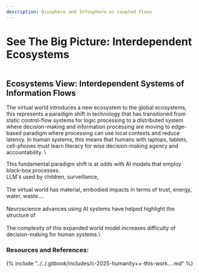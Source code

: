 ```yaml
---
description: Biosphere and Infosphere as coupled flows
---
```


# See The Big Picture: Interdependent Ecosystems

<figure><img src="../../.gitbook/assets/Screenshot 2025-09-02 at 3.34.00 PM.png" alt=""><figcaption></figcaption></figure>

## Ecosystems View:  Interdependent Systems of Information Flows

The virtual world introduces a new ecosystem to the global ecosystems, this represents a paradigm shift in technology that has transitioned from static control-flow systems for logic processing to a distributed system where decision-making and information processing are moving to edge-based paradigm where processing can use local contexts and reduce latency.  In human systems, this means that humans with laptops, tablets, cell-phones must learn literacy for wise decision-making agency and accountability.  \


This fundamental paradigm shift is at odds with AI models that employ black-box processes.\
&#x20;LLM's used by children, surveillance, \
\
The virtual world has material, embodied impacts in terms of trust, energy, water, waste....\
\
Neuroscience advances using AI systems have helped highlight the structure of \
\
The complexity of this expanded world model increases difficulty of decision-making for human systems.\


### Resources and References:



{% include "../../.gitbook/includes/c-2025-humanity++-this-work....md" %}
